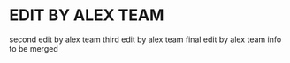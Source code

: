 # EDIT BY ALEX TEAM
second edit by alex team
third edit by alex team
final edit by alex team
info to be merged